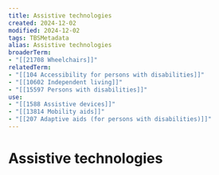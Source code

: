 ```yaml
---
title: Assistive technologies
created: 2024-12-02
modified: 2024-12-02
tags: TBSMetadata
alias: Assistive technologies
broaderTerm:
- "[[21708 Wheelchairs]]"
relatedTerm:
- "[[104 Accessibility for persons with disabilities]]"
- "[[10602 Independent living]]"
- "[[15597 Persons with disabilities]]"
use:
- "[[1588 Assistive devices]]"
- "[[13814 Mobility aids]]"
- "[[207 Adaptive aids (for persons with disabilities)]]"
---
```

# Assistive technologies
